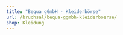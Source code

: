```yaml
---
title: "Bequa gGmbH - Kleiderbörse"
url: /bruchsal/bequa-ggmbh-kleiderboerse/
shop: Kleidung
---
```

